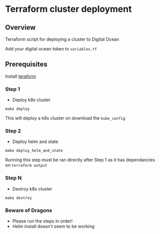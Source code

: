 # Terraform cluster deployment

## Overview
Terraform script for deploying a cluster to Digital Ocean

Add your digital ocean token to `variables.tf`

## Prerequisites
Install [teraform](https://www.terraform.io/)

### Step 1
- Deploy k8s cluster
```shell
make deploy
```
This will deploy a k8s cluster on download the `kube_config`

### Step 2
- Deploy helm and state
```shell
make deploy_helm_and_state
```
Running this step must be ran directly after Step 1 as it has dependancies on `terraform output`

### Step N
- Destroy k8s cluster
```shell
make destroy
```

### Beware of Dragons
- Please run the steps in order!
- Helm install doesn't seem to be working
